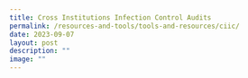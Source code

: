 ```yaml
---
title: Cross Institutions Infection Control Audits
permalink: /resources-and-tools/tools-and-resources/ciic/
date: 2023-09-07
layout: post
description: ""
image: ""
---
```

